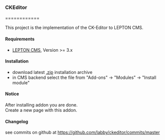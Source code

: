 ### CKEditor
============

This project is the implementation of the CK-Editor to LEPTON CMS.

#### Requirements

* [LEPTON CMS][1], Version >= 3.x


#### Installation

* download latest [.zip][2] installation archive
* in CMS backend select the file from "Add-ons" -> "Modules" -> "Install module"

#### Notice

After installing addon you are done. <br />
Create a new page with this addon.

#### Changelog

see commits on github at https://github.com/labby/ckeditor/commits/master

[1]: http://lepton-cms.org "LEPTON CMS"
[2]: http://www.lepton-cms.com/lepador/editors/ck-editor-5series.php

